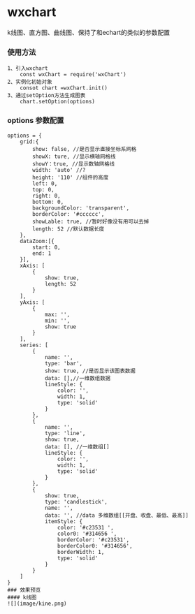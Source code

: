 # wxchart 
k线图、直方图、曲线图、保持了和echart的类似的参数配置

### 使用方法
	1、引入wxchart
		const wxChart = require('wxChart')
	2、实例化初始对象
		consot chart =wxChart.init()
	3、通过setOption方法生成图表
		chart.setOption(options)
### options 参数配置
	options = {
		grid:{
			show: false, //是否显示直接坐标系网格
			showX: ture, //显示横轴网格线
			showY：true, //显示数轴网格线
			width: 'auto' //?
			height: '110' //组件的高度
			left: 0,
			top: 0,
			right: 0,
			bottom: 0,
			backgroundColor: 'transparent',
			borderColor: '#cccccc',
			showLable: true, //暂时好像没有用可以去掉
			length: 52 //默认数据长度
		},
		dataZoom:[{
			start: 0,
			end: 1
		}],
		xAxis: [
			{
				show: true,
				length: 52
			}
		],
		yAxis: [
			{
				max: '',
				min: '',
				show: true
			}
		],
		series: [
			{
				name: '',
				type: 'bar',
				show: true, //是否显示该图表数据
				data: [],//一维数组数据
				lineStyle: {
					color: '',
					width: 1,
					type: 'solid'
				}
			},
			{
				name: '',
				type: 'line', 
				show: true,
				data: [], //一维数组[]
				lineStyle: {
					color: '',
					width: 1,
					type: 'solid'
				}
			},
			{
                show: true,
                type: 'candlestick',
                name: '',
                data: '', //data 多维数组[[开盘、收盘、最低、最高]]
                itemStyle: {
                    color: '#c23531 ',
                    color0: '#314656 ',
                    borderColor: '#c23531',
                    borderColor0: '#314656',
                    borderWidth: 1,
                    type: 'solid'
                }
            }
		]
	}
	### 效果预览
	#### k线图
	![](image/kine.png)